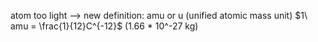 atom too light --> new definition: amu or u (unified atomic mass unit)
$1\ amu = \frac{1}{12}C^{-12}$ (1.66 * 10^-27 kg)

